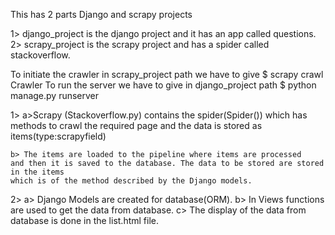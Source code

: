 

This has 2 parts Django and scrapy projects 

1> django_project is the django project and it has an app called questions.
2> scrapy_project is the scrapy project and has a spider called stackoverflow.

To initiate the crawler in scrapy_project path we have to give 
	$  scrapy crawl Crawler
To run the server we have to give in django_project path
	$  python manage.py runserver
 
 1>	a>Scrapy (Stackoverflow.py) contains the spider(Spider()) which has methods to 
	crawl the required page and the data is stored as items(type:scrapyfield)

	b> The items are loaded to the pipeline where items are processed 
	and then it is saved to the database. The data to be stored are stored in the items 
	which is of the method described by the Django models.

 2>	a> Django Models are created for database(ORM).
    	b> In Views functions are used to get the data from database.
     	c> The display of the data from database is done in the list.html file. 

  

